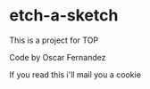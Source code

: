 # etch-a-sketch

This is a project for TOP




Code by Oscar Fernandez


If you read this i'll mail you a cookie